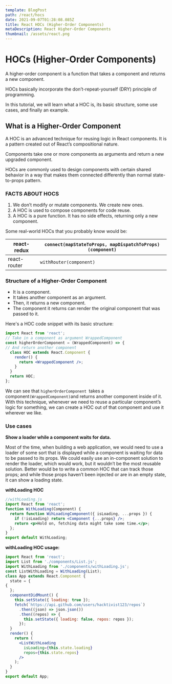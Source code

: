 ```yaml
---
template: BlogPost
path: /react/hocs
date: 2021-09-07T01:28:08.085Z
title: React HOCs (Higher-Order Components)
metaDescription: React Higher-Order Components
thumbnail: /assets/react.png
---
```

# HOCs (Higher-Order Components)

A higher-order component is a function that takes a component and returns a new component.

HOCs basically incorporate the don’t-repeat-yourself (DRY) principle of programming.

In this tutorial, we will learn what a HOC is, its basic structure, some use cases, and finally an example.

## What is a Higher-Order Component

A HOC is an advanced technique for reusing logic in React components. It is a pattern created out of React’s compositional nature.

Components take one or more components as arguments and return a new upgraded component.

HOCs are commonly used to design components with certain shared behavior in a way that makes them connected differently than normal state-to-props pattern.

### FACTS ABOUT HOCS

1. We don’t modify or mutate components. We create new ones.
2. A HOC is used to compose components for code reuse.
3. A HOC is a pure function. It has no side effects, returning only a new component.

Some real-world HOCs that you probably know would be:

| react-redux  | `connect(mapStateToProps, mapDispatchToProps)(component)` |
| ------------ | --------------------------------------------------------- |
| react-router | `withRouter(component)`                                   |

### Structure of a Higher-Order Component

* It is a component.
* It takes another component as an argument.
* Then, it returns a new component.
* The component it returns can render the original component that was passed to it.

Here's a HOC code snippet with its basic structure:

```jsx
import React from 'react';
// Take in a component as argument WrappedComponent
const higherOrderComponent = (WrappedComponent) => {
// And return another component
  class HOC extends React.Component {
    render() {
      return <WrappedComponent />;
    }
  }
  return HOC;
};
```

We can see that `higherOrderComponent `takes a component`(WrappedComponent)`and returns another component inside of it. With this technique, whenever we need to reuse a particular component’s logic for something, we can create a HOC out of that component and use it wherever we like.

### Use cases

**Show a loader while a component waits for data.**

Most of the time, when building a web application, we would need to use a loader of some sort that is displayed while a component is waiting for data to be passed to its props. We could easily use an in-component solution to render the loader, which would work, but it wouldn’t be the most reusable solution. Better would be to write a common HOC that can track those props; and while those props haven’t been injected or are in an empty state, it can show a loading state.

**withLoading HOC**

```jsx
//withLoading.js
import React from 'react';
function WithLoading(Component) {
  return function WihLoadingComponent({ isLoading, ...props }) {
    if (!isLoading) return <Component {...props} />;
    return <p>Hold on, fetching data might take some time.</p>;
  };
}
export default WithLoading;
```

**withLoading HOC usage:**

```jsx
import React from 'react';
import List from './components/List.js';
import WithLoading from './components/withLoading.js';
const ListWithLoading = WithLoading(List);
class App extends React.Component {
  state = {
{
  };
  componentDidMount() {
    this.setState({ loading: true });
    fetch(`https://api.github.com/users/hacktivist123/repos`)
      .then((json) => json.json())
      .then((repos) => {
        this.setState({ loading: false, repos: repos });
      });
  }
  render() {
    return (
      <ListWithLoading
        isLoading={this.state.loading}
        repos={this.state.repos}
      />
    );
  }
}
export default App;

```
